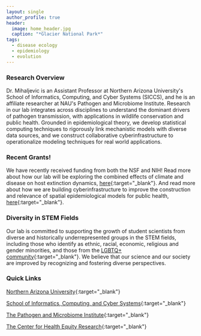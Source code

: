```yaml
---
layout: single
author_profile: true
header:
  image: home_header.jpg
  caption: "*Glacier National Park*"
tags:
  - disease ecology
  - epidemiology
  - evolution
---
```



### Research Overview
Dr. Mihaljevic is an Assistant Professor at Northern Arizona University's School of Informatics, Computing, and Cyber Systems (SICCS), and he is an affiliate researcher at NAU's Pathogen and Microbiome Institute. Research in our lab integrates across disciplines to understand the dominant drivers of pathogen transmission, with applications in wildlife conservation and public health. Grounded in epidemiological theory, we develop statistical computing techniques to rigorously link mechanistic models with diverse data sources, and we construct collaborative cyberinfrastructure to operationalize modeling techniques for real world applications. 

### Recent Grants!

We have recently received funding from both the NSF and NIH! 
Read more about how our lab will be exploring the combined effects of climate and disease on host extinction dynamics, [here](https://news.nau.edu/tiger-salamander-ranavirus/){:target="_blank"}.
And read more about how we are building cyberinfrastructure to improve the construction and relevance of spatial epidemiological models for public health, [here](https://news.nau.edu/mihaljevic-epimorph-grant/){:target="_blank"}. 

### Diversity in STEM Fields
Our lab is committed to supporting the growth of student scientists from diverse and historically underrepresented groups in the STEM fields, including those who identify as ethnic, racial, economic, religious and gender minorities, and those from the [LGBTQ+ community](https://www.500queerscientists.com/){:target="_blank"}. We believe that our science and our society are improved by recognizing and fostering diverse perspectives.  


### Quick Links

[Northern Arizona University](http://nau.edu/){:target="_blank"}

[School of Informatics, Computing, and Cyber Systems](http://nau.edu/SICCS/){:target="_blank"} 

[The Pathogen and Microbiome Institute](https://nau.edu/pmi/){:target="_blank"}

[The Center for Health Equity Research](https://nau.edu/cher/){:target="_blank"}